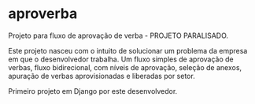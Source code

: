 # aproverba
Projeto para fluxo de aprovação de verba - PROJETO PARALISADO.

Este projeto nasceu com o intuito de solucionar um problema da empresa em que o desenvolvedor trabalha. Um fluxo simples de aprovação de verbas, fluxo bidirecional, 
com níveis de aprovação, seleção de anexos, apuração de verbas aprovisionadas e liberadas por setor.

Primeiro projeto em Django por este desenvolvedor.
